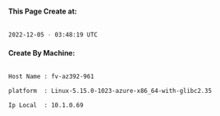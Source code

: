 
   
#### This Page Create at:

```bash

2022-12-05 - 03:48:19 UTC

```

#### Create By Machine:

```bash

Host Name : fv-az392-961

platform  : Linux-5.15.0-1023-azure-x86_64-with-glibc2.35

Ip Local  : 10.1.0.69

```

